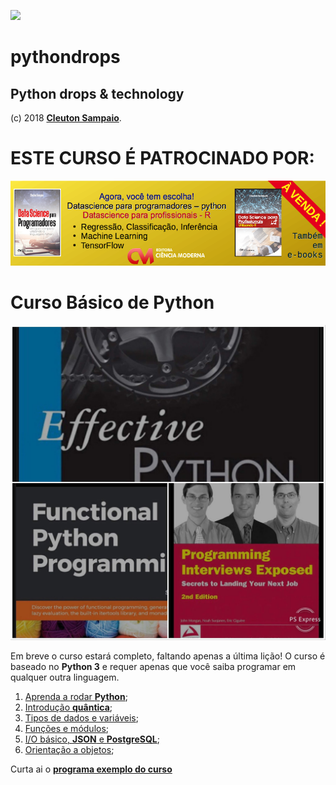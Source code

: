 ![](./python-drops.png)
# pythondrops
## Python drops &amp; technology

(c) 2018 [**Cleuton Sampaio**](https://github.com/cleuton).

# ESTE CURSO É PATROCINADO POR:
[![](./banner.png)](http://www.lcm.com.br/site/#livros/busca?term=data+science)

# Curso Básico de Python

![](./python_curso.jpeg)

Em breve o curso estará completo, faltando apenas a última lição! O curso é baseado no **Python 3** e requer apenas que você saiba programar em qualquer outra linguagem. 
1. [Aprenda a rodar **Python**](https://github.com/cleuton/pythondrops/tree/master/curso/licao1);
2. [Introdução **quântica**](https://github.com/cleuton/pythondrops/tree/master/curso/licao2);
3. [Tipos de dados e variáveis](https://github.com/cleuton/pythondrops/tree/master/curso/licao3);
4. [Funções e módulos](https://github.com/cleuton/pythondrops/tree/master/curso/licao4);
5. [I/O básico, **JSON** e **PostgreSQL**](https://github.com/cleuton/pythondrops/tree/master/curso/licao5);
6. [Orientação a objetos](https://github.com/cleuton/pythondrops/tree/master/curso/licao6);

Curta ai o [**programa exemplo do curso**](./maze)
